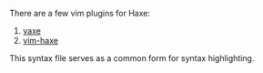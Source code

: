 There are a few vim plugins for Haxe:  
1) [vaxe](https://github.com/jdonaldson/vaxe)
2) [vim-haxe](https://github.com/MarcWeber/vim-haxe)

This syntax file serves as a common form for syntax highlighting.
